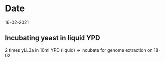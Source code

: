 # Date
16-02-2021

## Incubating yeast in liquid YPD
2 times yLL3a in 10ml YPD (liquid) -> incubate for genome extraction on 18-02